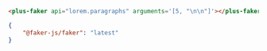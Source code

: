 ```html [template]
<plus-faker api="lorem.paragraphs" arguments='[5, "\n\n"]'></plus-faker>
```

```json [dependencies]
{
    "@faker-js/faker": "latest"
}
```
